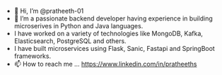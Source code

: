 - 👋 Hi, I’m @pratheeth-01
- 👀 I’m a passionate backend developer having experience in building microserives in Python and Java languages.
- I have worked on a variety of technologies like MongoDB, Kafka, Elasticsearch, PostgreSQL and others.
- I have built microservices using Flask, Sanic, Fastapi and SpringBoot frameworks.
- 📫 How to reach me ... https://www.linkedin.com/in/pratheeths

<!---
pratheeth-01/pratheeth-01 is a ✨ special ✨ repository because its `README.md` (this file) appears on your GitHub profile.
You can click the Preview link to take a look at your changes.
--->
